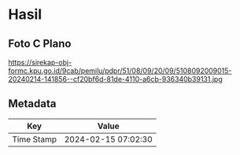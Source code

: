 # Hasil

## Foto C Plano

https://sirekap-obj-formc.kpu.go.id/9cab/pemilu/pdpr/51/08/09/20/09/5108092009015-20240214-141856--cf20bf6d-81de-4110-a6cb-936340b39131.jpg


## Metadata

| Key        | Value               |
| ---------- | ------------------- |
| Time Stamp | 2024-02-15 07:02:30 |



